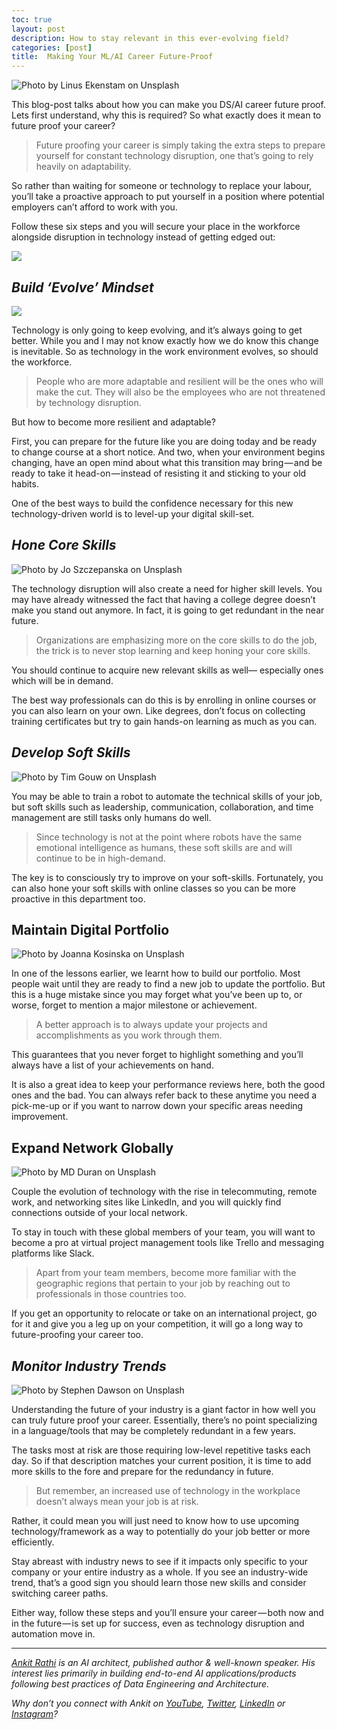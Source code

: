 ```yaml
---
toc: true
layout: post
description: How to stay relevant in this ever-evolving field?
categories: [post]
title:  Making Your ML/AI Career Future-Proof
---
```


![Photo by [Linus Ekenstam](https://unsplash.com/@linusekenstam?utm_source=unsplash&utm_medium=referral&utm_content=creditCopyText) on [Unsplash](https://unsplash.com/search/photos/future-proof?utm_source=unsplash&utm_medium=referral&utm_content=creditCopyText)](https://cdn-images-1.medium.com/max/1200/1*5HbmG34OlWmWJsMs-tXjvA.jpeg)

This blog-post talks about how you can make you DS/AI career future proof. Lets first understand, why this is required? So what exactly does it mean to future proof your career?

> Future proofing your career is simply taking the extra steps to prepare yourself for constant technology disruption, one that’s going to rely heavily on adaptability.

So rather than waiting for someone or technology to replace your labour, you’ll take a proactive approach to put yourself in a position where potential employers can’t afford to work with you.

Follow these six steps and you will secure your place in the workforce alongside disruption in technology instead of getting edged out:

![](https://cdn-images-1.medium.com/max/800/1*CL73ClpACXZd8XqJ5gbtLg.png)

## *Build ‘Evolve’ Mindset*

![](https://cdn-images-1.medium.com/max/800/1*r5h-xeKGrVOIZbZYBhoXJQ.png)

Technology is only going to keep evolving, and it’s always going to get better. While you and I may not know exactly how we do know this change is inevitable. So as technology in the work environment evolves, so should the workforce.

> People who are more adaptable and resilient will be the ones who will make the cut. They will also be the employees who are not threatened by technology disruption.

But how to become more resilient and adaptable?

First, you can prepare for the future like you are doing today and be ready to change course at a short notice. And two, when your environment begins changing, have an open mind about what this transition may bring — and be ready to take it head-on — instead of resisting it and sticking to your old habits.

One of the best ways to build the confidence necessary for this new technology-driven world is to level-up your digital skill-set.

## *Hone Core Skills*

![Photo by [Jo Szczepanska](https://unsplash.com/@joszczepanska?utm_source=unsplash&utm_medium=referral&utm_content=creditCopyText) on [Unsplash](https://unsplash.com/collections/1445889/essential-skills?utm_source=unsplash&utm_medium=referral&utm_content=creditCopyText)](https://cdn-images-1.medium.com/max/800/1*VAscktGgY5aT4-BuKhvn5Q.jpeg)

The technology disruption will also create a need for higher skill levels. You may have already witnessed the fact that having a college degree doesn’t make you stand out anymore. In fact, it is going to get redundant in the near future.

> Organizations are emphasizing more on the core skills to do the job, the trick is to never stop learning and keep honing your core skills.

You should continue to acquire new relevant skills as well— especially ones which will be in demand.

The best way professionals can do this is by enrolling in online courses or you can also learn on your own. Like degrees, don’t focus on collecting training certificates but try to gain hands-on learning as much as you can.

## *Develop Soft Skills*

![Photo by [Tim Gouw](https://unsplash.com/@punttim?utm_source=unsplash&utm_medium=referral&utm_content=creditCopyText) on [Unsplash](https://unsplash.com/collections/1276243/soft-skills?utm_source=unsplash&utm_medium=referral&utm_content=creditCopyText)](https://cdn-images-1.medium.com/max/800/1*z_8tiXSzygrOwlWXC0wxUw.jpeg)

You may be able to train a robot to automate the technical skills of your job, but soft skills such as leadership, communication, collaboration, and time management are still tasks only humans do well.

> Since technology is not at the point where robots have the same emotional intelligence as humans, these soft skills are and will continue to be in high-demand.

The key is to consciously try to improve on your soft-skills. Fortunately, you can also hone your soft skills with online classes so you can be more proactive in this department too.

## Maintain Digital Portfolio

![Photo by [Joanna Kosinska](https://unsplash.com/@joannakosinska?utm_source=unsplash&utm_medium=referral&utm_content=creditCopyText) on [Unsplash](https://unsplash.com/search/photos/photos?utm_source=unsplash&utm_medium=referral&utm_content=creditCopyText)](https://cdn-images-1.medium.com/max/800/1*9NM7A9rdbJQUiyCiYkZX6Q.jpeg)

In one of the lessons earlier, we learnt how to build our portfolio. Most people wait until they are ready to find a new job to update the portfolio. But this is a huge mistake since you may forget what you’ve been up to, or worse, forget to mention a major milestone or achievement.

> A better approach is to always update your projects and accomplishments as you work through them.

This guarantees that you never forget to highlight something and you’ll always have a list of your achievements on hand.

It is also a great idea to keep your performance reviews here, both the good ones and the bad. You can always refer back to these anytime you need a pick-me-up or if you want to narrow down your specific areas needing improvement.

## Expand Network Globally

![Photo by [MD Duran](https://unsplash.com/@mdesign85?utm_source=unsplash&utm_medium=referral&utm_content=creditCopyText) on [Unsplash](https://unsplash.com/search/photos/networking?utm_source=unsplash&utm_medium=referral&utm_content=creditCopyText)](https://cdn-images-1.medium.com/max/800/1*YMYV5DQd21fgF5S-m6QFOg.jpeg)

Couple the evolution of technology with the rise in telecommuting, remote work, and networking sites like LinkedIn, and you will quickly find connections outside of your local network.

To stay in touch with these global members of your team, you will want to become a pro at virtual project management tools like Trello and messaging platforms like Slack.

> Apart from your team members, become more familiar with the geographic regions that pertain to your job by reaching out to professionals in those countries too.

If you get an opportunity to relocate or take on an international project, go for it and give you a leg up on your competition, it will go a long way to future-proofing your career too.

## *Monitor Industry Trends*

![Photo by [Stephen Dawson](https://unsplash.com/@srd844?utm_source=unsplash&utm_medium=referral&utm_content=creditCopyText) on [Unsplash](https://unsplash.com/search/photos/trends?utm_source=unsplash&utm_medium=referral&utm_content=creditCopyText)](https://cdn-images-1.medium.com/max/800/1*Cc8exApLG6iB4ftp_l_qBQ.jpeg)

Understanding the future of your industry is a giant factor in how well you can truly future proof your career. Essentially, there’s no point specializing in a language/tools that may be completely redundant in a few years.

The tasks most at risk are those requiring low-level repetitive tasks each day. So if that description matches your current position, it is time to add more skills to the fore and prepare for the redundancy in future.

> But remember, an increased use of technology in the workplace doesn’t always mean your job is at risk.

Rather, it could mean you will just need to know how to use upcoming technology/framework as a way to potentially do your job better or more efficiently.

Stay abreast with industry news to see if it impacts only specific to your company or your entire industry as a whole. If you see an industry-wide trend, that’s a good sign you should learn those new skills and consider switching career paths.

Either way, follow these steps and you’ll ensure your career — both now and in the future — is set up for success, even as technology disruption and automation move in.

------------------------------------------------------------------------


[*Ankit Rathi*](https://www.ankitrathi.com/) *is an AI architect, published author & well-known speaker. His interest lies primarily in building end-to-end AI applications/products following best practices of Data Engineering and Architecture.*

*Why don’t you connect with Ankit on* [*YouTube*](https://www.youtube.com/channel/UCrIv4EU2tFX8VhhT0oCnDnw)*,* [*Twitter*](https://twitter.com/rathiankit)*,* [*LinkedIn*](https://www.linkedin.com/in/ankitrathi/) *or* [*Instagram*](https://instagram.com/ankitrathi/)*?*
